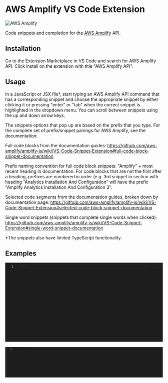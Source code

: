 # AWS Amplify VS Code Extension

<img src="https://s3.amazonaws.com/aws-mobile-hub-images/aws-amplify-logo.png" alt="AWS Amplify" width="550" >

Code snippets and completion for the [AWS Amplify](https://aws.github.io/aws-amplify) API.


## Installation

Go to the Extension Marketplace in VS Code and search for AWS Amplify API. Click install on the extension with title "AWS Amplify API".

## Usage

In a JavaScript or JSX file*, start typing an AWS Amplify API command that has a corresponding snippet and choose the appropriate snippet by either clicking it or pressing "enter" or "tab" when the correct snippet is highlighted in the dropdown menu. You can scroll between snippets using the up and down arrow keys.

The snippets options that pop up are based on the prefix that you type. For the complete set of prefix/snippet pairings for AWS Amplify, see the documentation:

Full code blocks from the documentation guides: https://github.com/aws-amplify/amplify-js/wiki/VS-Code-Snippet-Extension#full-code-block-snippet-documentation

Prefix naming convention for full code block snippets: "Amplify" + most recent heading in documentation.
For code blocks that are not the first after a heading, prefixes are numbered in order (e.g. 3rd snippet in section with heading "Analytics Installation And Configuration" will have the prefix "Amplify Analytics Installation And Configuration 3".

Selected code segments from the documentation guides, broken down by documentation page: 
https://github.com/aws-amplify/amplify-js/wiki/VS-Code-Snippet-Extension#selected-code-block-snippet-documentation

Single word snippets (snippets that complete single words when clicked): https://github.com/aws-amplify/amplify-js/wiki/VS-Code-Snippet-Extension#single-word-snippet-documentation

*The snippets also have limited TypeScript functionality.

## Examples

![Alt Text](gifs/update_endpoint_example.gif)

![Alt Text](gifs/auth_setup_example.gif)
